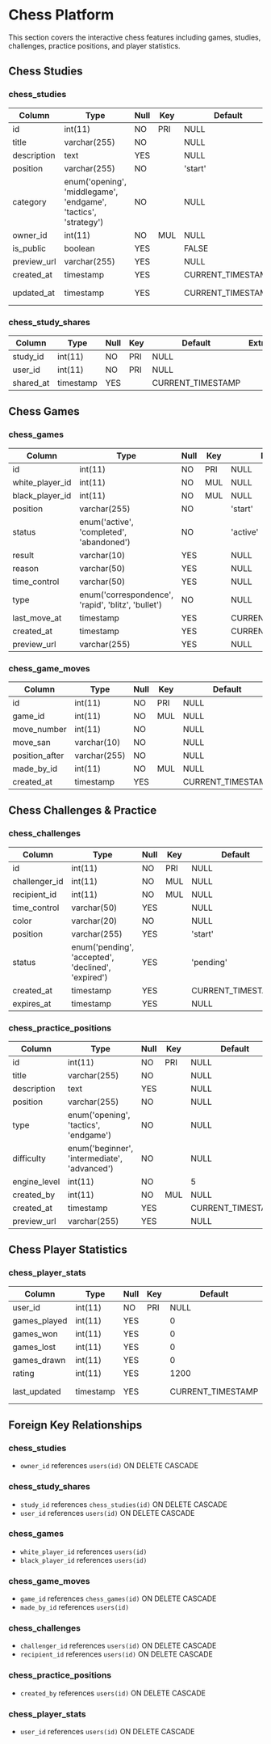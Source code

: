 # Chess Platform

This section covers the interactive chess features including games, studies, challenges, practice positions, and player statistics.

## Chess Studies

### chess_studies
| Column       | Type                                                     | Null | Key | Default | Extra           |
|--------------|----------------------------------------------------------|------|-----|---------|-----------------|
| id           | int(11)                                                  | NO   | PRI | NULL    | auto_increment  |
| title        | varchar(255)                                             | NO   |     | NULL    |                 |
| description  | text                                                     | YES  |     | NULL    |                 |
| position     | varchar(255)                                             | NO   |     | 'start' |                 |
| category     | enum('opening', 'middlegame', 'endgame', 'tactics', 'strategy') | NO | | NULL | |
| owner_id     | int(11)                                                  | NO   | MUL | NULL    |                 |
| is_public    | boolean                                                  | YES  |     | FALSE   |                 |
| preview_url  | varchar(255)                                             | YES  |     | NULL    |                 |
| created_at   | timestamp                                                | YES  |     | CURRENT_TIMESTAMP |      |
| updated_at   | timestamp                                                | YES  |     | CURRENT_TIMESTAMP | on update CURRENT_TIMESTAMP |

### chess_study_shares
| Column     | Type      | Null | Key | Default | Extra |
|------------|-----------|------|-----|---------|-------|
| study_id   | int(11)   | NO   | PRI | NULL    |       |
| user_id    | int(11)   | NO   | PRI | NULL    |       |
| shared_at  | timestamp | YES  |     | CURRENT_TIMESTAMP |  |

## Chess Games

### chess_games
| Column          | Type                                   | Null | Key | Default  | Extra           |
|-----------------|----------------------------------------|------|-----|----------|-----------------|
| id              | int(11)                                | NO   | PRI | NULL     | auto_increment  |
| white_player_id | int(11)                                | NO   | MUL | NULL     |                 |
| black_player_id | int(11)                                | NO   | MUL | NULL     |                 |
| position        | varchar(255)                           | NO   |     | 'start'  |                 |
| status          | enum('active', 'completed', 'abandoned')| NO  |     | 'active' |                 |
| result          | varchar(10)                            | YES  |     | NULL     |                 |
| reason          | varchar(50)                            | YES  |     | NULL     |                 |
| time_control    | varchar(50)                            | YES  |     | NULL     |                 |
| type            | enum('correspondence', 'rapid', 'blitz', 'bullet') | NO | | NULL |              |
| last_move_at    | timestamp                              | YES  |     | CURRENT_TIMESTAMP |        |
| created_at      | timestamp                              | YES  |     | CURRENT_TIMESTAMP |        |
| preview_url     | varchar(255)                           | YES  |     | NULL     |                 |

### chess_game_moves
| Column         | Type       | Null | Key | Default | Extra          |
|----------------|------------|------|-----|---------|----------------|
| id             | int(11)    | NO   | PRI | NULL    | auto_increment |
| game_id        | int(11)    | NO   | MUL | NULL    |                |
| move_number    | int(11)    | NO   |     | NULL    |                |
| move_san       | varchar(10)| NO   |     | NULL    |                |
| position_after | varchar(255)| NO  |     | NULL    |                |
| made_by_id     | int(11)    | NO   | MUL | NULL    |                |
| created_at     | timestamp  | YES  |     | CURRENT_TIMESTAMP |      |

## Chess Challenges & Practice

### chess_challenges
| Column        | Type                                     | Null | Key | Default  | Extra          |
|---------------|------------------------------------------|------|-----|----------|----------------|
| id            | int(11)                                  | NO   | PRI | NULL     | auto_increment |
| challenger_id | int(11)                                  | NO   | MUL | NULL     |                |
| recipient_id  | int(11)                                  | NO   | MUL | NULL     |                |
| time_control  | varchar(50)                              | YES  |     | NULL     |                |
| color         | varchar(20)                              | NO   |     | NULL     |                |
| position      | varchar(255)                             | YES  |     | 'start'  |                |
| status        | enum('pending', 'accepted', 'declined', 'expired') | YES | | 'pending' |       |
| created_at    | timestamp                                | YES  |     | CURRENT_TIMESTAMP |      |
| expires_at    | timestamp                                | YES  |     | NULL     |                |

### chess_practice_positions
| Column       | Type                                     | Null | Key | Default | Extra          |
|--------------|------------------------------------------|------|-----|---------|----------------|
| id           | int(11)                                  | NO   | PRI | NULL    | auto_increment |
| title        | varchar(255)                             | NO   |     | NULL    |                |
| description  | text                                     | YES  |     | NULL    |                |
| position     | varchar(255)                             | NO   |     | NULL    |                |
| type         | enum('opening', 'tactics', 'endgame')    | NO   |     | NULL    |                |
| difficulty   | enum('beginner', 'intermediate', 'advanced') | NO | | NULL   |                |
| engine_level | int(11)                                  | NO   |     | 5       |                |
| created_by   | int(11)                                  | NO   | MUL | NULL    |                |
| created_at   | timestamp                                | YES  |     | CURRENT_TIMESTAMP |      |
| preview_url  | varchar(255)                             | YES  |     | NULL    |                |

## Chess Player Statistics

### chess_player_stats
| Column       | Type      | Null | Key | Default | Extra                       |
|--------------|-----------|------|-----|---------|---------------------------- |
| user_id      | int(11)   | NO   | PRI | NULL    |                            |
| games_played | int(11)   | YES  |     | 0       |                            |
| games_won    | int(11)   | YES  |     | 0       |                            |
| games_lost   | int(11)   | YES  |     | 0       |                            |
| games_drawn  | int(11)   | YES  |     | 0       |                            |
| rating       | int(11)   | YES  |     | 1200    |                            |
| last_updated | timestamp | YES  |     | CURRENT_TIMESTAMP | on update CURRENT_TIMESTAMP |

## Foreign Key Relationships

### chess_studies
- `owner_id` references `users(id)` ON DELETE CASCADE

### chess_study_shares
- `study_id` references `chess_studies(id)` ON DELETE CASCADE
- `user_id` references `users(id)` ON DELETE CASCADE

### chess_games
- `white_player_id` references `users(id)`
- `black_player_id` references `users(id)`

### chess_game_moves
- `game_id` references `chess_games(id)` ON DELETE CASCADE
- `made_by_id` references `users(id)`

### chess_challenges
- `challenger_id` references `users(id)` ON DELETE CASCADE
- `recipient_id` references `users(id)` ON DELETE CASCADE

### chess_practice_positions
- `created_by` references `users(id)` ON DELETE CASCADE

### chess_player_stats
- `user_id` references `users(id)` ON DELETE CASCADE
